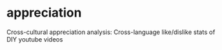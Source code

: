 appreciation
============

Cross-cultural appreciation analysis: Cross-language like/dislike stats of DIY youtube videos

